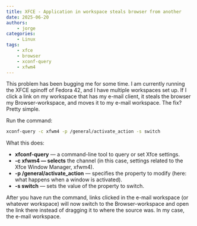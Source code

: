 ```yaml
---
title: XFCE - Application in workspace steals browser from another
date: 2025-06-20
authors:
    - jorge
categories:
    - Linux
tags:
    - xfce
    - browser
    - xconf-query
    - xfwm4
---
```


This problem has been bugging me for some time. I am currently running the XFCE spinoff of Fedora 42, and I have multiple workspaces set up. If I click a link on my workspace that has my e-mail client, it steals the browser my Browser-workspace, and moves it to my e-mail workspace. The fix? Pretty simple.

<!-- more -->

Run the command:

```bash
xconf-query -c xfwm4 -p /general/activate_action -s switch
```

What this does:

* **xfconf-query** — a command-line tool to query or set Xfce settings.
* **-c xfwm4 — selects** the channel (in this case, settings related to the Xfce Window Manager, xfwm4).
* **-p /general/activate_action** — specifies the property to modify (here: what happens when a window is activated).
* **-s switch** — sets the value of the property to switch.

After you have run the command, links clicked in the e-mail workspace (or whatever workspace) will now switch to the Browser-workspace and open the link there instead of dragging it to where the source was. In my case, the e-mail workspace.
